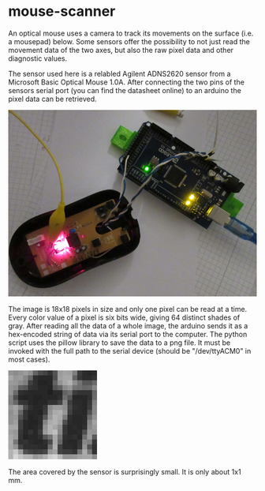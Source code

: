 # mouse-scanner

An optical mouse uses a camera to track its movements on the surface (i.e. a mousepad) below. Some sensors offer the possibility to not just read the movement data of the two axes, but also the raw pixel data and other diagnostic values.

The sensor used here is a relabled Agilent ADNS2620 sensor from a Microsoft Basic Optical Mouse 1.0A. After connecting the two pins of the sensors serial port (you can find the datasheet online) to an arduino the pixel data can be retrieved.

![setup](setup.jpg)

The image is 18x18 pixels in size and only one pixel can be read at a time. Every color value of a pixel is six bits wide, giving 64 distinct shades of gray. After reading all the data of a whole image, the arduino sends it as a hex-encoded string of data via its serial port to the computer. The python script uses the pillow library to save the data to a png file. It must be invoked with the full path to the serial device (should be "/dev/ttyACM0" in most cases).

![scan](scan.png)

The area covered by the sensor is surprisingly small. It is only about 1x1 mm.
